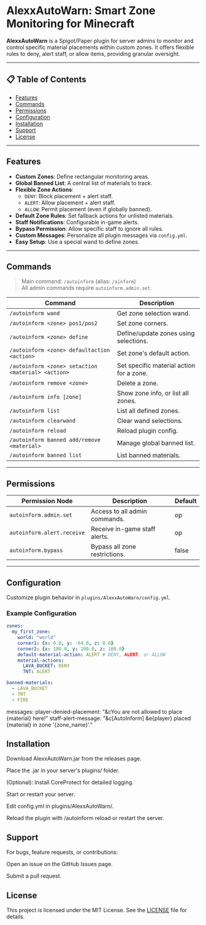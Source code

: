 # AlexxAutoWarn: Smart Zone Monitoring for Minecraft

**AlexxAutoWarn** is a Spigot/Paper plugin for server admins to monitor and control specific material placements within custom zones. It offers flexible rules to deny, alert staff, or allow items, providing granular oversight.

---

## 📋 Table of Contents

- [Features](#features)  
- [Commands](#commands)  
- [Permissions](#permissions)  
- [Configuration](#configuration)  
- [Installation](#installation)  
- [Support](#support)  
- [License](#license)

---

## Features

- **Custom Zones**: Define rectangular monitoring areas.  
- **Global Banned List**: A central list of materials to track.  
- **Flexible Zone Actions**:
  - `DENY`: Block placement + alert staff.
  - `ALERT`: Allow placement + alert staff.
  - `ALLOW`: Permit placement (even if globally banned).
- **Default Zone Rules**: Set fallback actions for unlisted materials.
- **Staff Notifications**: Configurable in-game alerts.
- **Bypass Permission**: Allow specific staff to ignore all rules.
- **Custom Messages**: Personalize all plugin messages via `config.yml`.
- **Easy Setup**: Use a special wand to define zones.

---

## Commands

> Main command: `/autoinform` (alias: `/ainform`)  
> All admin commands require `autoinform.admin.set`.

| Command | Description |
|--------|-------------|
| `/autoinform wand` | Get zone selection wand. |
| `/autoinform <zone> pos1/pos2` | Set zone corners. |
| `/autoinform <zone> define` | Define/update zones using selections. |
| `/autoinform <zone> defaultaction <action>` | Set zone's default action. |
| `/autoinform <zone> setaction <material> <action>` | Set specific material action for a zone. |
| `/autoinform remove <zone>` | Delete a zone. |
| `/autoinform info [zone]` | Show zone info, or list all zones. |
| `/autoinform list` | List all defined zones. |
| `/autoinform clearwand` | Clear wand selections. |
| `/autoinform reload` | Reload plugin config. |
| `/autoinform banned add/remove <material>` | Manage global banned list. |
| `/autoinform banned list` | List banned materials. |

---

## Permissions

| Permission Node | Description | Default |
|------------------|-------------|---------|
| `autoinform.admin.set` | Access to all admin commands. | op |
| `autoinform.alert.receive` | Receive in-game staff alerts. | op |
| `autoinform.bypass` | Bypass all zone restrictions. | false |

---

## Configuration

Customize plugin behavior in `plugins/AlexxAutoWarn/config.yml`.

### Example Configuration

```yaml
zones:
  my_first_zone:
    world: "world"
    corner1: {x: 0.0, y: -64.0, z: 0.0}
    corner2: {x: 100.0, y: 100.0, z: 100.0}
    default-material-action: ALERT # DENY, ALERT, or ALLOW
    material-actions:
      LAVA_BUCKET: DENY
      TNT: ALERT

banned-materials:
  - LAVA_BUCKET
  - TNT
  - FIRE
```
messages:
  player-denied-placement: "&cYou are not allowed to place {material} here!"
  staff-alert-message: "&c[AutoInform] &e{player} placed {material} in zone '{zone_name}'."
## Installation
Download AlexxAutoWarn.jar from the releases page.

Place the .jar in your server's plugins/ folder.

(Optional): Install CoreProtect for detailed logging.

Start or restart your server.

Edit config.yml in plugins/AlexxAutoWarn/.

Reload the plugin with /autoinform reload or restart the server.

## Support
For bugs, feature requests, or contributions:

Open an issue on the GitHub Issues page.

Submit a pull request.

## License
This project is licensed under the MIT License.
See the [LICENSE](AlexxAutoWarn/blob/main/LICENSE) file for details.
